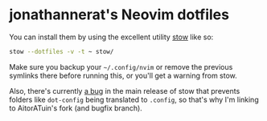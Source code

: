 # jonathannerat's Neovim dotfiles

You can install them by using the excellent utility [stow](https://github.com/AitorATuin/stow/tree/bug-56727) like so:

```sh
stow --dotfiles -v -t ~ stow/
```

Make sure you backup your `~/.config/nvim` or remove the previous symlinks there before running this, or you'll get a
warning from stow.

Also, there's currently [a bug](https://github.com/aspiers/stow/issues/33) in the main release of stow that prevents
folders like `dot-config` being translated to `.config`, so that's why I'm linking to AitorATuin's fork (and bugfix
branch).
